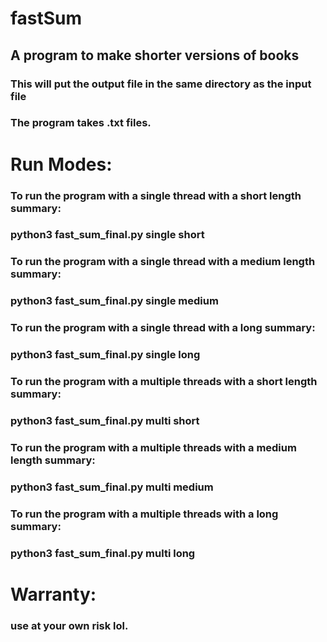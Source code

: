 # fastSum
## A program to make shorter versions of books 
### This will put the output file in the same directory as the input file 
### The program takes .txt files.

# Run Modes: 
### To run the program with a single thread with a short length summary:
### python3 fast_sum_final.py <your file name here> single short 
### To run the program with a single thread with a medium length summary:
### python3 fast_sum_final.py <your file name here> single medium
### To run the program with a single thread with a long summary:
### python3 fast_sum_final.py <your file name here> single long

### To run the program with a multiple threads with a short length summary:
### python3 fast_sum_final.py <your file name here> multi short 
### To run the program with a multiple threads with a medium length summary:
### python3 fast_sum_final.py <your file name here> multi medium 
### To run the program with a multiple threads with a long summary:
### python3 fast_sum_final.py <your file name here> multi long 

  
# Warranty: 
### use at your own risk lol. 
